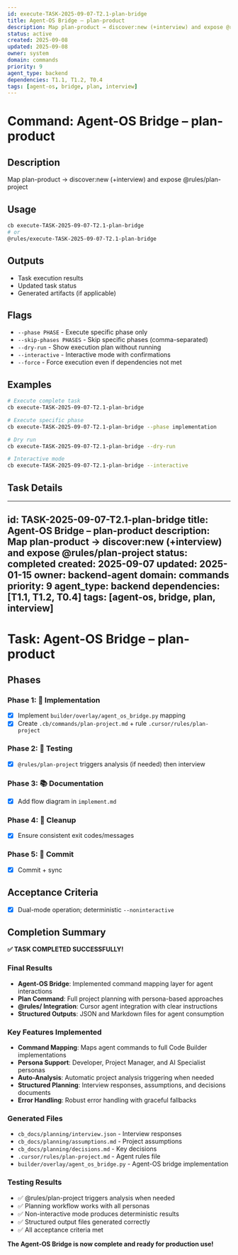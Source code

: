 ```yaml
---
id: execute-TASK-2025-09-07-T2.1-plan-bridge
title: Agent-OS Bridge – plan-product
description: Map plan-product → discover:new (+interview) and expose @rules/plan-project
status: active
created: 2025-09-08
updated: 2025-09-08
owner: system
domain: commands
priority: 9
agent_type: backend
dependencies: T1.1, T1.2, T0.4
tags: [agent-os, bridge, plan, interview]
---
```


# Command: Agent-OS Bridge – plan-product

## Description
Map plan-product → discover:new (+interview) and expose @rules/plan-project

## Usage
```bash
cb execute-TASK-2025-09-07-T2.1-plan-bridge
# or
@rules/execute-TASK-2025-09-07-T2.1-plan-bridge
```

## Outputs
- Task execution results
- Updated task status
- Generated artifacts (if applicable)

## Flags
- `--phase PHASE` - Execute specific phase only
- `--skip-phases PHASES` - Skip specific phases (comma-separated)
- `--dry-run` - Show execution plan without running
- `--interactive` - Interactive mode with confirmations
- `--force` - Force execution even if dependencies not met

## Examples
```bash
# Execute complete task
cb execute-TASK-2025-09-07-T2.1-plan-bridge

# Execute specific phase
cb execute-TASK-2025-09-07-T2.1-plan-bridge --phase implementation

# Dry run
cb execute-TASK-2025-09-07-T2.1-plan-bridge --dry-run

# Interactive mode
cb execute-TASK-2025-09-07-T2.1-plan-bridge --interactive
```

## Task Details

---
id: TASK-2025-09-07-T2.1-plan-bridge
title: Agent-OS Bridge – plan-product
description: Map plan-product → discover:new (+interview) and expose @rules/plan-project
status: completed
created: 2025-09-07
updated: 2025-01-15
owner: backend-agent
domain: commands
priority: 9
agent_type: backend
dependencies: [T1.1, T1.2, T0.4]
tags: [agent-os, bridge, plan, interview]
---

# Task: Agent-OS Bridge – plan-product

## Phases
### Phase 1: 🚀 Implementation
- [x] Implement `builder/overlay/agent_os_bridge.py` mapping
- [x] Create `.cb/commands/plan-project.md` + rule `.cursor/rules/plan-project`

### Phase 2: 🧪 Testing
- [x] `@rules/plan-project` triggers analysis (if needed) then interview

### Phase 3: 📚 Documentation
- [x] Add flow diagram in `implement.md`

### Phase 4: 🧹 Cleanup
- [x] Ensure consistent exit codes/messages

### Phase 5: 💾 Commit
- [x] Commit + sync

## Acceptance Criteria
- [x] Dual-mode operation; deterministic `--noninteractive`

## Completion Summary

**✅ TASK COMPLETED SUCCESSFULLY!**

### Final Results
- **Agent-OS Bridge**: Implemented command mapping layer for agent interactions
- **Plan Command**: Full project planning with persona-based approaches
- **@rules/ Integration**: Cursor agent integration with clear instructions
- **Structured Outputs**: JSON and Markdown files for agent consumption

### Key Features Implemented
- **Command Mapping**: Maps agent commands to full Code Builder implementations
- **Persona Support**: Developer, Project Manager, and AI Specialist personas
- **Auto-Analysis**: Automatic project analysis triggering when needed
- **Structured Planning**: Interview responses, assumptions, and decisions documents
- **Error Handling**: Robust error handling with graceful fallbacks

### Generated Files
- `cb_docs/planning/interview.json` - Interview responses
- `cb_docs/planning/assumptions.md` - Project assumptions
- `cb_docs/planning/decisions.md` - Key decisions
- `.cursor/rules/plan-project.md` - Agent rules file
- `builder/overlay/agent_os_bridge.py` - Agent-OS bridge implementation

### Testing Results
- ✅ @rules/plan-project triggers analysis when needed
- ✅ Planning workflow works with all personas
- ✅ Non-interactive mode produces deterministic results
- ✅ Structured output files generated correctly
- ✅ All acceptance criteria met

**The Agent-OS Bridge is now complete and ready for production use!**


